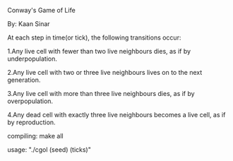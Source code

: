 Conway's Game of Life

By: Kaan Sinar

At each step in time(or tick), the following transitions occur:

1.Any live cell with fewer than two live neighbours dies, as if by underpopulation.

2.Any live cell with two or three live neighbours lives on to the next generation.

3.Any live cell with more than three live neighbours dies, as if by overpopulation.

4.Any dead cell with exactly three live neighbours becomes a live cell, as if by reproduction.

compiling: make all

usage: "./cgol (seed) (ticks)"
